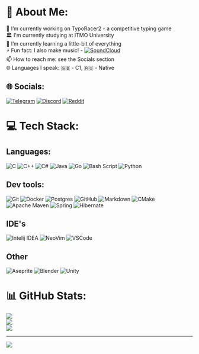 # 💫 About Me:
🔭 I’m currently working on TypoRacer2 - a competitive typing game  
🏛️ I'm currently studying at ITMO University  
🌱 I’m currently learning a little-bit of everything  
⚡ Fun fact: I also make music! - [![SoundCloud](https://img.shields.io/badge/SoundCloud-FF3300?logo=soundcloud&logoColor=white)](https://soundcloud.com/nevedoma_hren)  
📫 How to reach me: see the Socials section  
🌐 Languages I speak: 🇬🇧 - C1, 🇷🇺 - Native

## 🌐 Socials:
[![Telegram](https://img.shields.io/badge/Telegram-2CA5E0?style=flat-squeare&logo=telegram&logoColor=white)](https://t.me/mishakashaa)
[![Discord](https://img.shields.io/badge/Discord-%237289DA.svg?logo=discord&logoColor=white)](https://discord.gg/https://discord.gg/s3ZUWSm2)
[![Reddit](https://img.shields.io/badge/Reddit-%23FF4500.svg?logo=Reddit&logoColor=white)](https://reddit.com/user/NeSaikou) 

# 💻 Tech Stack:
## Languages:
![C](https://img.shields.io/badge/c-%2300599C.svg?style=for-the-badge&logo=c&logoColor=white)
![C++](https://img.shields.io/badge/-C++-blue?style=for-the-badge&logo=cplusplus&logoColor=white)
![C#](https://custom-icon-badges.demolab.com/badge/C%23-%23239120.svg?style=for-the-badge&logo=cshrp&logoColor=white)
![Java](https://img.shields.io/badge/java-%23ED8B00.svg?style=for-the-badge&logo=openjdk&logoColor=white)
![Go](https://img.shields.io/badge/go-%2300ADD8.svg?style=for-the-badge&logo=go&logoColor=white)
![Bash Script](https://img.shields.io/badge/bash_script-%23121011.svg?style=for-the-badge&logo=gnu-bash&logoColor=white)
![Python](https://img.shields.io/badge/python-3670A0?style=for-the-badge&logo=python&logoColor=ffdd54)

## Dev tools:
![Git](https://img.shields.io/badge/git-%23F05033.svg?style=for-the-badge&logo=git&logoColor=white)
![Docker](https://img.shields.io/badge/docker-%230db7ed.svg?style=for-the-badge&logo=docker&logoColor=white)
![Postgres](https://img.shields.io/badge/postgres-%23316192.svg?style=for-the-badge&logo=postgresql&logoColor=white)
![GitHub](https://img.shields.io/badge/github-%23121011.svg?style=for-the-badge&logo=github&logoColor=white)
![Markdown](https://img.shields.io/badge/markdown-%23000000.svg?style=for-the-badge&logo=markdown&logoColor=white)
![CMake](https://img.shields.io/badge/CMake-%23008FBA.svg?style=for-the-badge&logo=cmake&logoColor=white)
![Apache Maven](https://img.shields.io/badge/Apache%20Maven-C71A36?style=for-the-badge&logo=Apache%20Maven&logoColor=white)
![Spring](https://img.shields.io/badge/spring-%236DB33F.svg?style=for-the-badge&logo=spring&logoColor=white)
![Hibernate](https://img.shields.io/badge/Hibernate-59666C?style=for-the-badge&logo=Hibernate&logoColor=white)

## IDE's
![Intelij IDEA](https://img.shields.io/badge/Intellij%20Idea-000?logo=intellij-idea&style=for-the-badge)
![NeoVim](https://img.shields.io/badge/Neovim-57A143?logo=neovim&logoColor=white&style=for-the-badge)
![VSCode](https://img.shields.io/badge/Visual%20Studio%20Code-0078d7.svg?style=for-the-badge&logo=visual-studio-code&logoColor=white) <!-- Doesn't work :( -->

## Other
![Aseprite](https://img.shields.io/badge/Aseprite-FFFFFF?style=for-the-badge&logo=Aseprite&logoColor=#7D929E)
![Blender](https://img.shields.io/badge/blender-%23F5792A.svg?style=for-the-badge&logo=blender&logoColor=white)
![Unity](https://img.shields.io/badge/unity-%23000000.svg?style=for-the-badge&logo=unity&logoColor=white)

# 📊 GitHub Stats:
![](https://github-readme-stats.vercel.app/api?username=Mikkkkkkka&theme=dark&hide_border=true&include_all_commits=false&count_private=true)  
![](https://nirzak-streak-stats.vercel.app/?user=Mikkkkkkka&theme=dark&hide_border=true)  
![](https://github-readme-stats.vercel.app/api/top-langs/?username=Mikkkkkkka&theme=dark&hide_border=true&include_all_commits=true&count_private=true&layout=compact)

---
[![](https://visitcount.itsvg.in/api?id=Mikkkkkkka&icon=0&color=0)](https://visitcount.itsvg.in)

